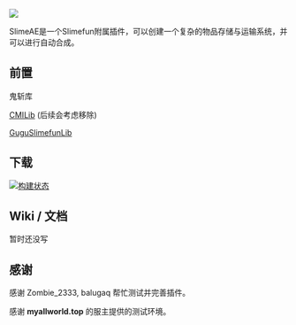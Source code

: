 ![](https://cdn.jsdelivr.net/gh/TimetownDev/SlimeAE@master/imgs/SlimeAE.png)

SlimeAE是一个Slimefun附属插件，可以创建一个复杂的物品存储与运输系统，并可以进行自动合成。

## 前置
鬼斩库

[CMILib](https://www.spigotmc.org/resources/cmilib.87610/) (后续会考虑移除)

[GuguSlimefunLib](https://builds.guizhanss.com/TimetownDev/GuguSlimefunLib/master)

## 下载

[![构建状态](https://builds.guizhanss.com/api/badge/TimetownDev/SlimeAE/master/latest)](https://builds.guizhanss.com/TimetownDev/SlimeAE/master)

## Wiki / 文档

暂时还没写

## 感谢

感谢 Zombie_2333, balugaq 帮忙测试并完善插件。

感谢 **myallworld.top** 的服主提供的测试环境。

